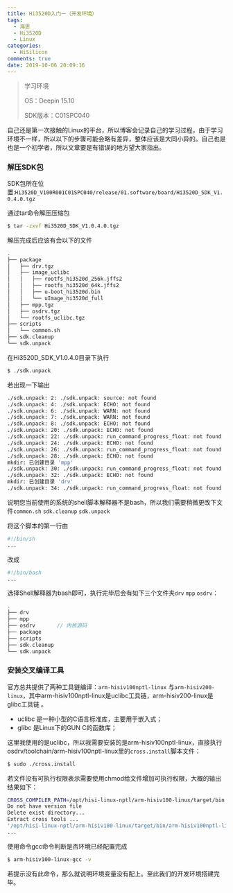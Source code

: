 ```yaml
---
title: Hi3520D入门一（开发环境）
tags:
  - 海思
  - Hi3520D
  - Linux
categories:
  - HiSilicon
comments: true
date: 2019-10-06 20:09:16
---
```


> 学习环境
>
> OS：Deepin 15.10
>
> SDK版本：C01SPC040

自己还是第一次接触的Linux的平台，所以博客会记录自己的学习过程，由于学习环境不一样，所以以下的步骤可能会略有差异，整体应该是大同小异的。自己也是也是一个初学者，所以文章要是有错误的地方望大家指出。

<!-- more -->

### 解压SDK包

SDK包所在位置:`Hi3520D_V100R001C01SPC040/release/01.software/board/Hi3520D_SDK_V1.0.4.0.tgz`

通过tar命令解压压缩包

```bash
$ tar -zxvf Hi3520D_SDK_V1.0.4.0.tgz 
```
解压完成后应该有会以下的文件

```bash
.
├── package
│   ├── drv.tgz
│   ├── image_uclibc
│   │   ├── rootfs_hi3520d_256k.jffs2
│   │   ├── rootfs_hi3520d_64k.jffs2
│   │   ├── u-boot_hi3520d.bin
│   │   └── uImage_hi3520d_full
│   ├── mpp.tgz
│   ├── osdrv.tgz
│   └── rootfs_uclibc.tgz
├── scripts
│   └── common.sh
├── sdk.cleanup
└── sdk.unpack
```



在Hi3520D_SDK_V1.0.4.0目录下执行

```bash
$ ./sdk.unpack
```

若出现一下输出

```bash
./sdk.unpack: 2: ./sdk.unpack: source: not found
./sdk.unpack: 4: ./sdk.unpack: ECHO: not found
./sdk.unpack: 6: ./sdk.unpack: WARN: not found
./sdk.unpack: 7: ./sdk.unpack: WARN: not found
./sdk.unpack: 8: ./sdk.unpack: ECHO: not found
./sdk.unpack: 20: ./sdk.unpack: ECHO: not found
./sdk.unpack: 22: ./sdk.unpack: run_command_progress_float: not found
./sdk.unpack: 24: ./sdk.unpack: ECHO: not found
./sdk.unpack: 26: ./sdk.unpack: run_command_progress_float: not found
./sdk.unpack: 28: ./sdk.unpack: ECHO: not found
mkdir: 已创建目录 'mpp'
./sdk.unpack: 30: ./sdk.unpack: run_command_progress_float: not found
./sdk.unpack: 32: ./sdk.unpack: ECHO: not found
mkdir: 已创建目录 'drv'
./sdk.unpack: 34: ./sdk.unpack: run_command_progress_float: not found
```

说明您当前使用的系统的shell脚本解释器不是bash，所以我们需要稍微更改下文件`common.sh` `sdk.cleanup` `sdk.unpack`

将这个脚本的第一行由

```bash
#!/bin/sh
...
```

改成

```bash
#!/bin/bash
...
```

选择Shell解释器为bash即可，执行完毕后会有如下三个文件夹`drv` `mpp` `osdrv`：

```c
.
├── drv
├── mpp
├── osdrv		// 内核源码
├── package
├── scripts
├── sdk.cleanup
└── sdk.unpack

```



### 安装交叉编译工具

官方总共提供了两种工具链编译：`arm-hisiv100nptl-linux` 与`arm-hisiv200-linux`，其中arm-hisiv100nptl-linux是uclibc工具链，arm-hisiv200-linux是glibc工具链 。

* uclibc 是一种小型的C语言标准库，主要用于嵌入式；
* glibc  是Linux下的GUN C的函数库；

这里我使用的是uclibc，所以我需要安装的是arm-hisiv100nptl-linux，直接执行osdrv/toolchain/arm-hisiv100nptl-linux里的`cross.install`脚本文件：

```bash
$ sudo ./cross.install
```

若文件没有可执行权限表示需要使用chmod给文件增加可执行权限，大概的输出结果如下：

```bash
CROSS_COMPILER_PATH=/opt/hisi-linux-nptl/arm-hisiv100-linux/target/bin
Do not have version file
Delete exist directory...
Extract cross tools ...
'/opt/hisi-linux-nptl/arm-hisiv100-linux/target/bin/arm-hisiv100nptl-linux-addr2line' -> '/opt/hisi-linux-nptl/arm-hisiv100-linux/bin/arm-hisiv100-linux-uclibcgnueabi-addr2line'
...

```

使用命令gcc命令判断是否环境已经配置完成

```bash
$ arm-hisiv100-linux-gcc -v
```

若提示没有此命令，那么就说明环境变量没有配上。至此我们的开发环境搭建完毕。



